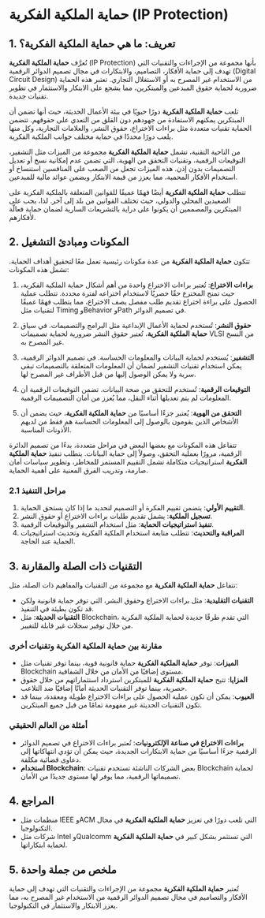 # حماية الملكية الفكرية (IP Protection)

## 1. تعريف: ما هي **حماية الملكية الفكرية**؟
تُعرَّف **حماية الملكية الفكرية** (IP Protection) بأنها مجموعة من الإجراءات والتقنيات التي تهدف إلى حماية الأفكار، التصاميم، والابتكارات في مجال تصميم الدوائر الرقمية (Digital Circuit Design) من الاستخدام غير المصرح به أو الاستغلال التجاري. تعتبر هذه الحماية ضرورية لحماية حقوق المبدعين والمبتكرين، مما يشجع على الابتكار والاستثمار في تطوير تقنيات جديدة. 

تلعب **حماية الملكية الفكرية** دورًا حيويًا في بيئة الأعمال الحديثة، حيث أنها تضمن أن المبتكرين يمكنهم الاستفادة من جهودهم دون القلق من التعدي على حقوقهم. تتضمن الحماية تقنيات متعددة مثل براءات الاختراع، حقوق النشر، والعلامات التجارية، وكل منها يلعب دورًا محددًا في حماية مختلف جوانب الملكية الفكرية.

من الناحية التقنية، تشمل **حماية الملكية الفكرية** مجموعة من الميزات مثل التشفير، التوقيعات الرقمية، وتقنيات التحقق من الهوية، التي تضمن عدم إمكانية نسخ أو تعديل التصميمات بدون إذن. هذه الميزات تجعل من الصعب على المنافسين استنساخ أو استخدام الأفكار المحمية، مما يعزز من قيمة الابتكار ويضمن عوائد مالية للمبدعين.

تتطلب **حماية الملكية الفكرية** أيضًا فهمًا عميقًا للقوانين المتعلقة بالملكية الفكرية على الصعيدين المحلي والدولي، حيث تختلف القوانين من بلد إلى آخر. لذا، يجب على المبتكرين والمصممين أن يكونوا على دراية بالتشريعات السارية لضمان حماية فعالّة لأفكارهم.

## 2. المكونات ومبادئ التشغيل
تتكون **حماية الملكية الفكرية** من عدة مكونات رئيسية تعمل معًا لتحقيق أهداف الحماية. تشمل هذه المكونات:

1. **براءات الاختراع**: تُعتبر براءات الاختراع واحدة من أهم أشكال حماية الملكية الفكرية، حيث تمنح المخترع حقًا حصريًا لاستخدام اختراعه لفترة محددة. تتطلب عملية الحصول على براءة اختراع تقديم طلب مفصل يصف الاختراع، مما يتطلب فهمًا عميقًا لتقنيات مثل Timing وBehavior وPath في تصميم الدوائر.

2. **حقوق النشر**: تُستخدم لحماية الأعمال الإبداعية مثل البرامج والتصميمات. في سياق **حماية الملكية الفكرية**، تُعتبر حقوق النشر ضرورية لحماية تصميمات VLSI من النسخ غير المصرح به.

3. **التشفير**: يُستخدم لحماية البيانات والمعلومات الحساسة. في تصميم الدوائر الرقمية، يمكن استخدام تقنيات التشفير لضمان أن المعلومات المتعلقة بالتصميمات تبقى سرية ولا يمكن الوصول إليها من قبل الأطراف غير المصرح لها.

4. **التوقيعات الرقمية**: تُستخدم للتحقق من صحة البيانات. تضمن التوقيعات الرقمية أن المعلومات لم يتم تعديلها أثناء النقل، مما يُعزز من أمان التصميمات الرقمية.

5. **التحقق من الهوية**: يُعتبر جزءًا أساسيًا من **حماية الملكية الفكرية**، حيث يضمن أن الأشخاص الذين يقومون بالوصول إلى المعلومات الحساسة هم فقط من لديهم الأذونات المناسبة.

تتفاعل هذه المكونات مع بعضها البعض في مراحل متعددة، بدءًا من تصميم الدائرة الرقمية، مرورًا بعملية التحقق، وصولاً إلى حماية البيانات. يتطلب تنفيذ **حماية الملكية الفكرية** استراتيجيات متكاملة تشمل التقييم المستمر للمخاطر، وتطوير سياسات أمان صارمة، وتدريب الفرق المعنية على أهمية الحماية.

### 2.1 مراحل التنفيذ
1. **التقييم الأولي**: يتضمن تقييم الفكرة أو التصميم لتحديد ما إذا كان يستحق الحماية.
2. **تسجيل الملكية**: يشمل تقديم طلبات براءات الاختراع أو حقوق النشر.
3. **تنفيذ استراتيجيات الحماية**: مثل استخدام التشفير والتوقيعات الرقمية.
4. **المراقبة والتحديث**: تتطلب متابعة استخدام الملكية الفكرية وتحديث استراتيجيات الحماية عند الحاجة.

## 3. التقنيات ذات الصلة والمقارنة
تتفاعل **حماية الملكية الفكرية** مع مجموعة من التقنيات والمفاهيم ذات الصلة، مثل:

- **التقنيات التقليدية**: مثل براءات الاختراع وحقوق النشر، التي توفر حماية قانونية ولكن قد تكون بطيئة في التنفيذ.
- **التقنيات الحديثة**: مثل Blockchain، التي تقدم طرقًا جديدة لحماية الملكية الفكرية من خلال توفير سجلات غير قابلة للتغيير.

### مقارنة بين **حماية الملكية الفكرية** وتقنيات أخرى
- **الميزات**: توفر **حماية الملكية الفكرية** حماية قانونية قوية، بينما توفر تقنيات مثل Blockchain مستوى إضافيًا من الأمان من خلال الشفافية.
- **المزايا**: تتيح **حماية الملكية الفكرية** للمبتكرين استرداد استثماراتهم من خلال حقوق حصرية، بينما توفر التقنيات الحديثة أمانًا إضافيًا ضد التلاعب.
- **العيوب**: يمكن أن تكون عملية الحصول على براءات الاختراع طويلة ومعقدة، بينما قد تكون التقنيات الحديثة غير مفهومة تمامًا من قبل جميع المبتكرين.

### أمثلة من العالم الحقيقي
- **براءات الاختراع في صناعة الإلكترونيات**: تُعتبر براءات الاختراع في تصميم الدوائر الرقمية جزءًا أساسيًا من حماية الابتكارات الجديدة، حيث يمكن أن تؤدي انتهاكاتها إلى دعاوى قضائية مكلفة.
- **استخدام Blockchain**: بعض الشركات الناشئة تستخدم تقنيات Blockchain لحماية تصميماتها الرقمية، مما يوفر لها مستوى جديدًا من الأمان.

## 4. المراجع
- منظمات مثل IEEE وACM التي تلعب دورًا في تعزيز **حماية الملكية الفكرية** في مجال التكنولوجيا.
- شركات مثل Intel وQualcomm التي تستثمر بشكل كبير في **حماية الملكية الفكرية** لحماية ابتكاراتها.

## 5. ملخص من جملة واحدة
تُعتبر **حماية الملكية الفكرية** مجموعة من الإجراءات والتقنيات التي تهدف إلى حماية الأفكار والتصاميم في مجال تصميم الدوائر الرقمية من الاستخدام غير المصرح به، مما يعزز الابتكار والاستثمار في التكنولوجيا.